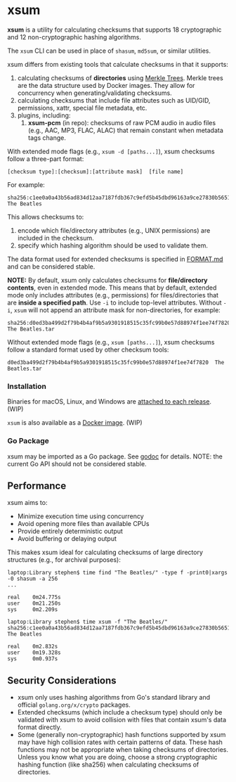# xsum

**xsum** is a utility for calculating checksums that supports 18 cryptographic and 12 non-cryptographic hashing algorithms.

The `xsum` CLI can be used in place of `shasum`, `md5sum`, or similar utilities.

xsum differs from existing tools that calculate checksums in that it supports:
1. calculating checksums of **directories** using [Merkle Trees](https://en.wikipedia.org/wiki/Merkle_tree). 
   Merkle trees are the data structure used by Docker images. They allow for concurrency when generating/validating checksums.
2. calculating checksums that include file attributes such as UID/GID, permissions, xattr, special file metadata, etc.
3. plugins, including:
   1. **xsum-pcm** (in repo): checksums of raw PCM audio in audio files (e.g., AAC, MP3, FLAC, ALAC) that remain constant when metadata tags change.

With extended mode flags (e.g., `xsum -d [paths...]`), xsum checksums follow a three-part format:
```
[checksum type]:[checksum]:[attribute mask]  [file name]
```
For example:
```
sha256:c1ee0a0a43b56ad834d12aa7187fdb367c9efd5b45dbd96163a9ce27830b5651:7777+ug  The Beatles
```
This allows checksums to:
1. encode which file/directory attributes (e.g., UNIX permissions) are included in the checksum.
2. specify which hashing algorithm should be used to validate them.

The data format used for extended checksums is specified in [FORMAT.md](FORMAT.md) and can be considered stable.

**NOTE:** By default, xsum only calculates checksums for **file/directory contents**, even in extended mode. 
This means that by default, extended mode only includes attributes (e.g., permissions) for files/directories that are **inside a specified path**.
Use `-i` to include top-level attributes. Without `-i`, `xsum` will not append an attribute mask for non-directories, for example:
```
sha256:d0ed3ba499d2f79b4b4af9b5a9301918515c35fc99b0e57d88974f1ee74f7820  The Beatles.tar
```

Without extended mode flags (e.g., `xsum [paths...]`), xsum checksums follow a standard format used by other checksum tools:
```
d0ed3ba499d2f79b4b4af9b5a9301918515c35fc99b0e57d88974f1ee74f7820  The Beatles.tar
```

### Installation

Binaries for macOS, Linux, and Windows are [attached to each release](https://github.com/sclevine/xsum/releases). (WIP)

`xsum` is also available as a [Docker image](https://hub.docker.com/r/sclevine/xsum). (WIP)

### Go Package

xsum may be imported as a Go package.
See [godoc](https://pkg.go.dev/github.com/sclevine/xsum) for details.
NOTE: the current Go API should not be considered stable.

## Performance

xsum aims to:
- Minimize execution time using concurrency
- Avoid opening more files than available CPUs
- Provide entirely deterministic output
- Avoid buffering or delaying output

This makes xsum ideal for calculating checksums of large directory structures (e.g., for archival purposes):
```
laptop:Library stephen$ time find "The Beatles/" -type f -print0|xargs -0 shasum -a 256
...

real	0m24.775s
user	0m21.250s
sys	    0m2.209s
```
```
laptop:Library stephen$ time xsum -f "The Beatles/"
sha256:c1ee0a0a43b56ad834d12aa7187fdb367c9efd5b45dbd96163a9ce27830b5651:7777+ug  The Beatles

real	0m2.832s
user	0m19.328s
sys	    0m0.937s
```

## Security Considerations

- xsum only uses hashing algorithms from Go's standard library and official `golang.org/x/crypto` packages.
- Extended checksums (which include a checksum type) should only be validated with xsum to avoid collision with files that contain xsum's data format directly.
- Some (generally non-cryptographic) hash functions supported by xsum may have high collision rates with certain patterns of data.
  These hash functions may not be appropriate when taking checksums of directories.
  Unless you know what you are doing, choose a strong cryptographic hashing function (like sha256) when calculating checksums of directories.
